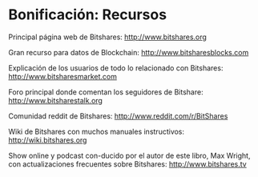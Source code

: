 # Bonificación: Recursos

Principal página web de Bitshares: http://www.bitshares.org

Gran recurso para datos de Blockchain: http://www.bitsharesblocks.com

Explicación de los usuarios de todo lo relacionado con Bitshares: http://www.bitsharesmarket.com

Foro principal donde comentan los seguidores de Bitshare: http://www.bitsharestalk.org

Comunidad reddit de Bitshares: http://www.reddit.com/r/BitShares

Wiki de Bitshares con muchos manuales instructivos: http://wiki.bitshares.org

Show online y podcast con-ducido por el autor de este libro, Max Wright, con actualizaciones frecuentes sobre Bitshares: http://www.bitshares.tv

